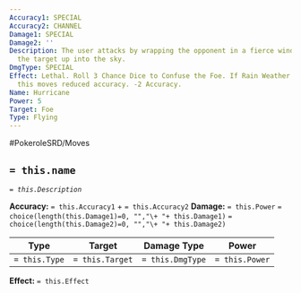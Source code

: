 ```yaml
---
Accuracy1: SPECIAL
Accuracy2: CHANNEL
Damage1: SPECIAL
Damage2: ''
Description: The user attacks by wrapping the opponent in a fierce wind that carries
  the target up into the sky.
DmgType: SPECIAL
Effect: Lethal. Roll 3 Chance Dice to Confuse the Foe. If Rain Weather in effect ignore
  this moves reduced accuracy. -2 Accuracy.
Name: Hurricane
Power: 5
Target: Foe
Type: Flying
---
```


#PokeroleSRD/Moves

## `= this.name` 
*`= this.Description`*

**Accuracy:** `= this.Accuracy1` + `= this.Accuracy2`
**Damage:** `= this.Power` `= choice(length(this.Damage1)=0, "","\+ "+ this.Damage1)` `= choice(length(this.Damage2)=0, "","\+ "+ this.Damage2)`

| Type          | Target          | Damage Type          | Power          |
| ------------- | --------------- | ---------------- | -------------- |
| `= this.Type` | `= this.Target` | `= this.DmgType` | `= this.Power` | 

**Effect:** `= this.Effect`